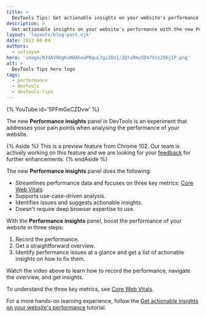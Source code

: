 ```yaml
---
title: >
  DevTools Tips: Get actionable insights on your website's performance
description: >
  Get actionable insights on your website's performance with the new Performance insights panel
layout: 'layouts/blog-post.njk'
date: 2022-08-04
authors:
  - sofiayem
hero: 'image/NJdAV9UgKuN8AhoaPBquL7giZQo1/2QtvRmuSD47Vzs25bjIP.png'
alt: >
  DevTools Tips hero logo
tags:
  - performance
  - devtools
  - devtools-tips
---
```


{% YouTube id='5PFmGeCZDvw' %}

The new **Performance insights** panel in DevTools is an experiment that addresses your pain points when analysing the performance of your website.

{% Aside %}
This is a preview feature from Chrome 102. Our team is actively working on this feature and we are looking for your [feedback](https://goo.gle/perf-insights-feedback) for further enhancements.
{% endAside %}

The new **Performance insights** panel does the following:

- Streamlines performance data and focuses on three key metrics: [Core Web Vitals](https://web.dev/articles/vitals).
- Supports use-case-driven analysis.
- Identifies issues and suggests actionable insights.
- Doesn't require deep browser expertise to use.

With the **Performance insights** panel, boost the performance of your website in three steps:

1. Record the performance.
2. Get a straightforward overview.
3. Identify performance issues at a glance and get a list of actionable insights on how to fix them.

Watch the video above to learn how to record the performance, navigate the overview, and get insights.

To understand the three key metrics, see [Core Web Vitals](https://web.dev/articles/vitals).

For a more hands-on learning experience, follow the [Get actionable insights on your website's performance](/docs/devtools/performance-insights/) tutorial.
